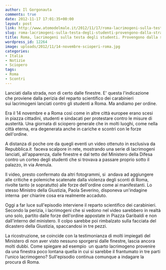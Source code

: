 ```yaml
---
author: Il Gorgonauta
comments: true
date: 2012-11-17 17:01:35+00:00
layout: post
link: http://www.atomodelmale.it/2012/11/17/roma-lacrimogeni-sulla-testa-degli-studenti-provengono-dalla-strada/
slug: roma-lacrimogeni-sulla-testa-degli-studenti-provengono-dalla-strada
title: Roma, lacrimogeni sulla testa degli studenti. Provengono dalla strada?
wordpress_id: 12264
image: uploads/2012/11/14-novembre-scioperi-roma.jpg
categories:
- Italia
- Notizie
- Sciopero
tags:
- Roma
- Scontri
---
```



Lanciati dalla strada, non di certo dalle finestre. E' questa l'indicazione che proviene dalla perizia del reparto scientifico dei carabinieri sui lacrimogeni lanciati contro gli studenti a Roma. Ma andiamo per ordine.

Era il 14 novembre e a Roma così come in altre città europee erano scesi in piazza cittadini, studenti e sindacati per protestare contro le misure di austerità. Una giornata di sciopero generale che in molti luoghi, come nella città eterna, era degenerata anche in cariche e scontri con le forze dell'ordine.

A distanza di poche ore da quegli eventi un video ottenuto in esclusiva da Repubblica.it  faceva scalpore in rete, mostrando una serie di lacrimogeni lanciati, all'apparenza, dalle finestre e dal tetto del Ministero della Difesa contro un corteo degli studenti che si trovava a passare proprio sotto il palazzo, in via Arenula.

Il video, presto confermato da altri fotogrammi, si  andava ad aggiungere alle critiche e polemiche scatenate dalla violenza degli sconti di Roma, rivolte tanto (e sopratutto) alle forze dell'ordine come ai manifestanti. Lo stesso Ministro della Giustizia, Paola Severino, disponeva un'indagine interna  per chiarire cosa era realmente accaduto. 

Oggi a far luce sull'episodio interviene il reparto scientifico dei carabinieri. Secondo la perizia, i lacrimogeni che si vedono nel video sarebbero in realtà uno solo, partito dalle forze dell'ordine appostate in Piazza Garibaldi e non dall'interno del ministero. Il colpo sarebbe poi rimbalzato sulla facciata del dicastero della Giustizia, spaccandosi in tre pezzi.

La ricostruzione, se coincide con la testimonianza di molti impiegati del Ministero di non aver visto nessuno sporgersi dalle finestre, lascia ancora molti dubbi. Come spiegare ad esempio  un quarto lacrimogeno provenire da una finestra poco lontana quella in cui si sarebbe il frantumato in tre parti l'unico lacrimogeno? Sull'episodio continua comunque a indagare la procura di Roma.
